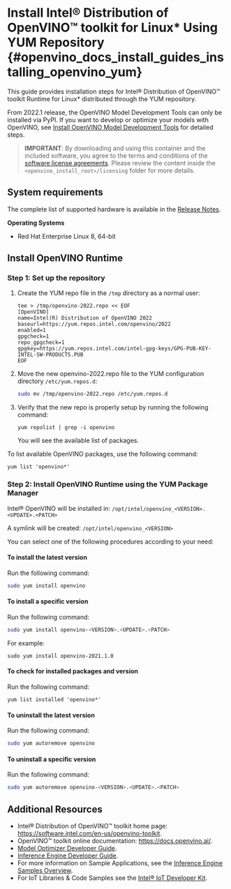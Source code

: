 # Install Intel® Distribution of OpenVINO™ toolkit for Linux* Using YUM Repository {#openvino_docs_install_guides_installing_openvino_yum}

This guide provides installation steps for Intel® Distribution of OpenVINO™ toolkit Runtime for Linux* distributed through the YUM repository.

From 2022.1 release, the OpenVINO Model Development Tools can only be installed via PyPI. If you want to develop or optimize your models with OpenVINO, see [Install OpenVINO Model Development Tools](../installing-model-dev-tools.md) for detailed steps.

> **IMPORTANT**: By downloading and using this container and the included software, you agree to the terms and conditions of the [software license agreements](https://software.intel.com/content/dam/develop/external/us/en/documents/intel-openvino-license-agreements.pdf). Please review the content inside the `<openvino_install_root>/licensing` folder for more details.

## System requirements

The complete list of supported hardware is available in the [Release Notes](https://software.intel.com/content/www/us/en/develop/articles/openvino-relnotes.html#inpage-nav-8).

**Operating Systems**

- Red Hat Enterprise Linux 8, 64-bit

## Install OpenVINO Runtime

### Step 1: Set up the repository

1. Create the YUM repo file in the `/tmp` directory as a normal user:
    ```
    tee > /tmp/openvino-2022.repo << EOF
    [OpenVINO]
    name=Intel(R) Distribution of OpenVINO 2022
    baseurl=https://yum.repos.intel.com/openvino/2022
    enabled=1
    gpgcheck=1
    repo_gpgcheck=1
    gpgkey=https://yum.repos.intel.com/intel-gpg-keys/GPG-PUB-KEY-INTEL-SW-PRODUCTS.PUB
    EOF
    ```

2.	Move the new openvino-2022.repo file to the YUM configuration directory `/etc/yum.repos.d`:
    ```sh
    sudo mv /tmp/openvino-2022.repo /etc/yum.repos.d
    ```
3.	Verify that the new repo is properly setup by running the following command:
    ```
    yum repolist | grep -i openvino
    ```
    You will see the available list of packages.

To list available OpenVINO packages, use the following command:
```
yum list 'openvino*'
```
  
### Step 2: Install OpenVINO Runtime using the YUM Package Manager

Intel® OpenVINO will be installed in: `/opt/intel/openvino_<VERSION>.<UPDATE>.<PATCH>`

A symlink will be created: `/opt/intel/openvino_<VERSION>`

You can select one of the following procedures according to your need:

#### To install the latest version

Run the following command:
```sh
sudo yum install openvino
```

#### To install a specific version

Run the following command:
```sh
sudo yum install openvino-<VERSION>.<UPDATE>.<PATCH>
```
For example:
```
sudo yum install openvino-2021.1.0
```

#### To check for installed packages and version

Run the following command:
```
yum list installed 'openvino*'
```

#### To uninstall the latest version

Run the following command:
```sh
sudo yum autoremove openvino
```

#### To uninstall a specific version

Run the following command:
```sh
sudo yum autoremove openvino-<VERSION>.<UPDATE>.<PATCH>
```


## Additional Resources

- Intel® Distribution of OpenVINO™ toolkit home page: <https://software.intel.com/en-us/openvino-toolkit>.
- OpenVINO™ toolkit online documentation: <https://docs.openvino.ai/>.
- [Model Optimizer Developer Guide](../MO_DG/Deep_Learning_Model_Optimizer_DevGuide.md).
- [Inference Engine Developer Guide](../IE_DG/Deep_Learning_Inference_Engine_DevGuide.md).
- For more information on Sample Applications, see the [Inference Engine Samples Overview](../IE_DG/Samples_Overview.md).
- For IoT Libraries & Code Samples see the [Intel® IoT Developer Kit](https://github.com/intel-iot-devkit).

